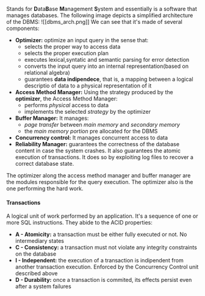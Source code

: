Stands for **D**ata**B**ase **M**anagement **S**ystem and essentially is a software that manages databases.
The following image depicts a simplified architecture of the DBMS:
![[dbms_arch.png]]
We can see that it's made of several components:
- **Optimizer:** optimize an input query in the sense that:
	- selects the proper way to access data
	- selects the proper execution plan
	- executes lexical,syntatic and semantic parsing for error detection
	- converts the input query into an internal representation(based on relational algebra)
	- guarantees **data indipendece**, that is, a mapping between a logical descriptio of data to a physical representation of it
- **Access Method Manager:** Using the strategy produced by the **optimizer**, the Access Method Manager:
	- performs *physical* access to data
	- implements the selected *strategy* by the optimizer
- **Buffer Manager:** It manages:
	- *page transfer* between *main memory* and *secondary memory*
	- the *main memory portion* pre allocated for the DBMS
- **Concurrency control:** It manages concurrent access to data
- **Reliability Manager:** guarantees the correctness of the database content in case the system crashes. It also guarantees the atomic execution of transactions.
  It does so by exploiting log files to recover a correct database state.

The optimizer along the access method manager and buffer manager are the modules responsible for the query execution.
The optimizer also is the one performing the hard work.

#### Transactions
A logical unit of work performed by an application.
It's a sequence of one or more SQL instructions.
They abide to the ACID properties:
- **A - Atomicity:** a transaction must be either fully executed or not. No intermediary states 
- **C - Consistency:** a transaction must not violate any integrity constraints on the database
- **I - Independent:** the execution of a transaction is indipendent from another transaction execution. Enforced by the Concurrency Control unit described above
- **D - Durability:** once a transaction is commited, its effects persist even after a system failures